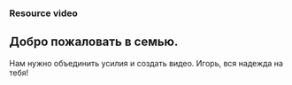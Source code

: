 ### Resource video

## Добро пожаловать в семью.
 Нам нужно объединить усилия и создать видео.
 Игорь, вся надежда на тебя!